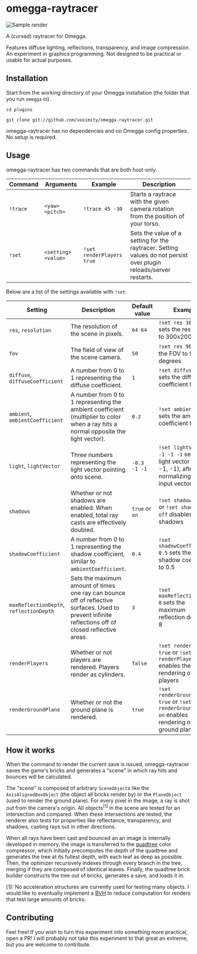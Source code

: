 # omegga-raytracer

![Sample render](https://i.imgur.com/uxZ9M3Z.jpg)

A (cursed) raytracer for Omegga.

Features diffuse lighting, reflections, transparency, and image compression.
An experiment in graphics programming. Not designed to be practical or usable for
actual purposes.

## Installation

Start from the working directory of your Omegga installation (the folder that you run `omegga` in).

`cd plugins`

`git clone git://github.com/voximity/omegga-raytracer.git`

omegga-raytracer has no dependencies and no Omegga config properties. No setup is required.

## Usage

omegga-raytracer has two commands that are both host-only.

| **Command** | **Arguments** | **Example** | **Description** |
| --- | --- | --- | --- |
| `!trace` | `<yaw> <pitch>` | `!trace 45 -30` | Starts a raytrace with the given camera rotation from the position of your torso. |
| `!set` | `<setting> <value>` | `!set renderPlayers true` | Sets the value of a setting for the raytracer. Setting values do not persist over plugin reloads/server restarts. |

Below are a list of the settings available with `!set`:

| **Setting** | **Description** | **Default value** | **Example** |
| --- | --- | --- | --- |
| `res`, `resolution` | The resolution of the scene in pixels. | `64 64` | `!set res 300 200` sets the resolution to 300x200 pixels |
| `fov` | The field of view of the scene camera. | `50` | `!set res 90` sets the FOV to 90 degrees |
| `diffuse`, `diffuseCoefficient` | A number from 0 to 1 representing the diffuse coefficient. | `1` | `!set diffuse 0.5` sets the diffuse coefficient to 0.5 |
| `ambient`, `ambientCoefficient` | A number from 0 to 1 representing the ambient coefficient (multiplier to color when a ray hits a normal opposite the light vector). | `0.2` | `!set ambient 0.5` sets the ambient coefficient to 0.5 |
| `light`, `lightVector` | Three numbers representing the light vector pointing onto scene. | `-0.3 -1 -1` | `!set lightVector -1 -1 -1` sets the light vector to (-1, -1, -1), after normalizing the input vector |
| `shadows` | Whether or not shadows are enabled. When enabled, total ray casts are effectively doubled. | `true` or `on` | `!set shadows false` or `!set shadows off` disables shadows |
| `shadowCoefficient` | A number from 0 to 1 representing the shadow coefficient, similar to `ambientCoefficient`. | `0.4` | `!set shadowCoefficient 0.5` sets the shadow coefficient to 0.5 |
| `maxReflectionDepth`, `reflectionDepth` | Sets the maximum amount of times one ray can bounce off of reflective surfaces. Used to prevent infinite reflections off of closed reflective areas. | `3` | `!set maxReflectionDepth 8` sets the maximum reflection depth to 8 |
| `renderPlayers` | Whether or not players are rendered. Players render as cylinders. | `false` | `!set renderPlayers true` or `!set renderPlayers on` enables the rendering of players |
| `renderGroundPlane` | Whether or not the ground plane is rendered. | `true` | `!set renderGroundPlane true` or `!set renderGroundPlane on` enables rendering of the ground plane |

## How it works

When the command to render the current save is issued, omegga-raytracer saves the game's bricks
and generates a "scene" in which ray hits and bounces will be calculated.

The "scene" is composed of arbitrary `SceneObject`s like the `AxisAlignedBoxObject` (the object
all bricks render by) or the `PlaneObject` (used to render the ground plane). For every pixel
in the image, a ray is shot out from the camera's origin. All objects<sup>\[1\]</sup> in the scene are tested for
an intersection and compared. When these intersections are tested, the renderer also tests for
properties like reflectance, transparency, and shadows, casting rays out in other directions.

When all rays have been cast and bounced an an image is internally developed in memory, the image
is transferred to the [quadtree](https://en.wikipedia.org/wiki/Quadtree) color compressor, which
initially precomputes the depth of the quadtree and generates the tree at its fullest depth, with
each leaf as deep as possible. Then, the optimizer recursively indexes through every branch in
the tree, merging if they are composed of identical leaves. Finally, the quadtree brick builder
constructs the tree out of bricks, generates a save, and loads it in.

\[1\]: No acceleration structures are currently used for testing many objects. I would like to
eventually implement a [BVH](https://en.wikipedia.org/wiki/Bounding_volume_hierarchy) to
reduce computation for renders that test large amounts of bricks.

## Contributing

Feel free! If you wish to turn this experiment into something more practical, open a PR!
I will probably not take this experiment to that great an extreme, but you are welcome to
contribute.
